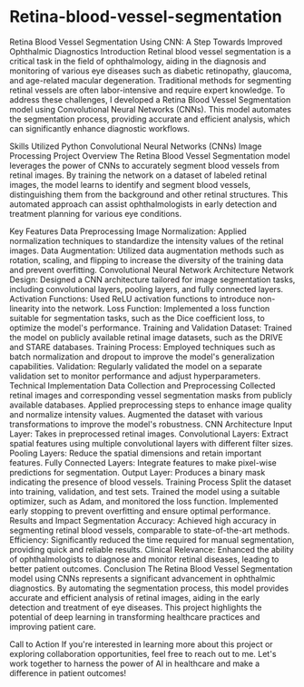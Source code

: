 # Retina-blood-vessel-segmentation
Retina Blood Vessel Segmentation Using CNN: A Step Towards Improved Ophthalmic Diagnostics
Introduction
Retinal blood vessel segmentation is a critical task in the field of ophthalmology, aiding in the diagnosis and monitoring of various eye diseases such as diabetic retinopathy, glaucoma, and age-related macular degeneration. Traditional methods for segmenting retinal vessels are often labor-intensive and require expert knowledge. To address these challenges, I developed a Retina Blood Vessel Segmentation model using Convolutional Neural Networks (CNNs). This model automates the segmentation process, providing accurate and efficient analysis, which can significantly enhance diagnostic workflows.

Skills Utilized
Python
Convolutional Neural Networks (CNNs)
Image Processing
Project Overview
The Retina Blood Vessel Segmentation model leverages the power of CNNs to accurately segment blood vessels from retinal images. By training the network on a dataset of labeled retinal images, the model learns to identify and segment blood vessels, distinguishing them from the background and other retinal structures. This automated approach can assist ophthalmologists in early detection and treatment planning for various eye conditions.

Key Features
Data Preprocessing
Image Normalization: Applied normalization techniques to standardize the intensity values of the retinal images.
Data Augmentation: Utilized data augmentation methods such as rotation, scaling, and flipping to increase the diversity of the training data and prevent overfitting.
Convolutional Neural Network Architecture
Network Design: Designed a CNN architecture tailored for image segmentation tasks, including convolutional layers, pooling layers, and fully connected layers.
Activation Functions: Used ReLU activation functions to introduce non-linearity into the network.
Loss Function: Implemented a loss function suitable for segmentation tasks, such as the Dice coefficient loss, to optimize the model's performance.
Training and Validation
Dataset: Trained the model on publicly available retinal image datasets, such as the DRIVE and STARE databases.
Training Process: Employed techniques such as batch normalization and dropout to improve the model's generalization capabilities.
Validation: Regularly validated the model on a separate validation set to monitor performance and adjust hyperparameters.
Technical Implementation
Data Collection and Preprocessing
Collected retinal images and corresponding vessel segmentation masks from publicly available databases.
Applied preprocessing steps to enhance image quality and normalize intensity values.
Augmented the dataset with various transformations to improve the model's robustness.
CNN Architecture
Input Layer: Takes in preprocessed retinal images.
Convolutional Layers: Extract spatial features using multiple convolutional layers with different filter sizes.
Pooling Layers: Reduce the spatial dimensions and retain important features.
Fully Connected Layers: Integrate features to make pixel-wise predictions for segmentation.
Output Layer: Produces a binary mask indicating the presence of blood vessels.
Training Process
Split the dataset into training, validation, and test sets.
Trained the model using a suitable optimizer, such as Adam, and monitored the loss function.
Implemented early stopping to prevent overfitting and ensure optimal performance.
Results and Impact
Segmentation Accuracy: Achieved high accuracy in segmenting retinal blood vessels, comparable to state-of-the-art methods.
Efficiency: Significantly reduced the time required for manual segmentation, providing quick and reliable results.
Clinical Relevance: Enhanced the ability of ophthalmologists to diagnose and monitor retinal diseases, leading to better patient outcomes.
Conclusion
The Retina Blood Vessel Segmentation model using CNNs represents a significant advancement in ophthalmic diagnostics. By automating the segmentation process, this model provides accurate and efficient analysis of retinal images, aiding in the early detection and treatment of eye diseases. This project highlights the potential of deep learning in transforming healthcare practices and improving patient care.

Call to Action
If you're interested in learning more about this project or exploring collaboration opportunities, feel free to reach out to me. Let's work together to harness the power of AI in healthcare and make a difference in patient outcomes!

